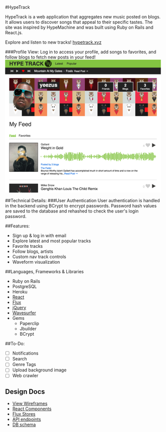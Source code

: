 #HypeTrack

HypeTrack is a web application that aggregates new music posted on blogs. It allows users to discover songs that appeal to their specific tastes. The site was inspired by HypeMachine and was built using Ruby on Rails and React.js.

Explore and listen to new tracks! [hypetrack.xyz](http://www.hypetrack.xyz/)

###Profile View:
Log in to access your profile, add songs to favorites, and follow blogs to fetch new posts in your feed!
![profile]

##Technical Details:
###User Authentication
User authentication is handled in the backend using BCrypt to encrypt passwords. Password hash values are saved to the database and rehashed to check the user's login password.

##Features:
* Sign up & log in with email
* Explore latest and most popular tracks
* Favorite tracks
* Follow blogs, artists
* Custom nav track controls
* Waveform visualization

##Languages, Frameworks & Libraries
* Ruby on Rails
* PostgreSQL
* Heroku
* [React][React]
* [Flux][Flux]
* [jQuery][jQuery]
* [Wavesurfer][Wavesurfer]
* Gems
  * Paperclip
  * Jbuilder
  * BCrypt

##To-Do:
* [ ] Notifications
* [ ] Search
* [ ] Genre Tags
* [ ] Upload background image
* [ ] Web crawler

## Design Docs
* [View Wireframes][views]
* [React Components][components]
* [Flux Stores][stores]
* [API endpoints][api-endpoints]
* [DB schema][schema]

[profile]: ./app/assets/images/profile.png

[React]:https://facebook.github.io/react/
[Flux]:https://facebook.github.io/flux/
[jQuery]:https://github.com/jquery/jquery
[Wavesurfer]:https://github.com/katspaugh/wavesurfer.js

[views]: ./project-proposal-master/docs/views.md
[components]: ./project-proposal-master/docs/components.md
[stores]: ./project-proposal-master/docs/stores.md
[api-endpoints]: ./project-proposal-master/docs/api-endpoints.md
[schema]: ./project-proposal-master/docs/schema.md
